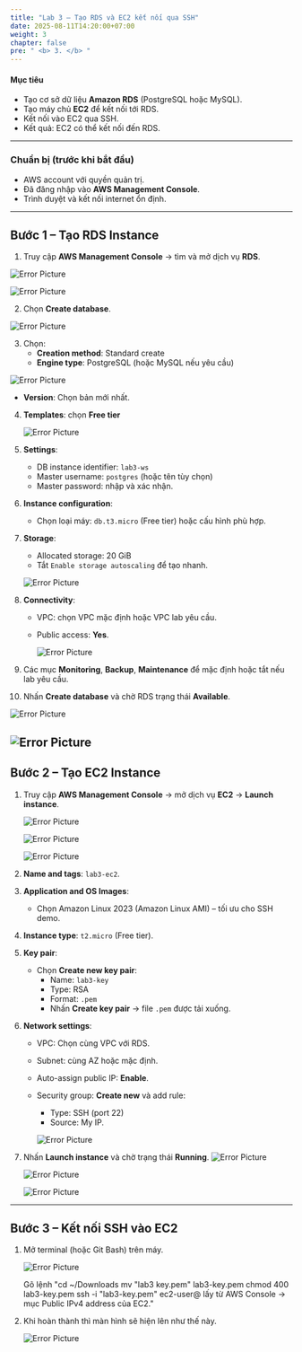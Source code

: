 ```yaml
---
title: "Lab 3 – Tạo RDS và EC2 kết nối qua SSH"
date: 2025-08-11T14:20:00+07:00
weight: 3
chapter: false
pre: " <b> 3. </b> "
---
```


#### Mục tiêu
- Tạo cơ sở dữ liệu **Amazon RDS** (PostgreSQL hoặc MySQL).
- Tạo máy chủ **EC2** để kết nối tới RDS.
- Kết nối vào EC2 qua SSH.
- Kết quả: EC2 có thể kết nối đến RDS.

---

### Chuẩn bị (trước khi bắt đầu)
- AWS account với quyền quản trị.
- Đã đăng nhập vào **AWS Management Console**.
- Trình duyệt và kết nối internet ổn định.

---

## Bước 1 – Tạo RDS Instance
1. Truy cập **AWS Management Console** → tìm và mở dịch vụ **RDS**.

![Error Picture](/static/images/AWS-Pic/RDS.png)

![Error Picture](/static/images/AWS-Pic/RDS_DTB.png)

2. Chọn **Create database**.

![Error Picture](/static/images/AWS-Pic/CREATE_DB.png)

3. Chọn:
   - **Creation method**: Standard create
   - **Engine type**: PostgreSQL (hoặc MySQL nếu yêu cầu)

![Error Picture](/static/images/AWS-Pic/Clickchoice.png)

   - **Version**: Chọn bản mới nhất.
4. **Templates**: chọn **Free tier**

   ![Error Picture](/static/images/AWS-Pic/Template.png)

5. **Settings**:
   - DB instance identifier: `lab3-ws`
   - Master username: `postgres` (hoặc tên tùy chọn)
   - Master password: nhập và xác nhận.
6. **Instance configuration**:
   - Chọn loại máy: `db.t3.micro` (Free tier) hoặc cấu hình phù hợp.
7. **Storage**:
   - Allocated storage: 20 GiB
   - Tắt `Enable storage autoscaling` để tạo nhanh.

   ![Error Picture](/static/images/AWS-Pic/enable.png)

8. **Connectivity**:
   - VPC: chọn VPC mặc định hoặc VPC lab yêu cầu.
   - Public access: **Yes**.

      ![Error Picture](/static/images/AWS-Pic/pulic_access.png)

9. Các mục **Monitoring**, **Backup**, **Maintenance** để mặc định hoặc tắt nếu lab yêu cầu.
10. Nhấn **Create database** và chờ RDS trạng thái **Available**.

   ![Error Picture](/static/images/AWS-Pic/done_create.png)

   ![Error Picture](/static/images/AWS-Pic/done_RDS.png)
---

## Bước 2 – Tạo EC2 Instance
1. Truy cập **AWS Management Console** → mở dịch vụ **EC2** → **Launch instance**.

   ![Error Picture](/static/images/AWS-Pic/EC2.png)

   ![Error Picture](/static/images/AWS-Pic/instances.png)

   ![Error Picture](/static/images/AWS-Pic/launch_instances.png)

2. **Name and tags**: `lab3-ec2`.
3. **Application and OS Images**:
   - Chọn Amazon Linux 2023 (Amazon Linux AMI) – tối ưu cho SSH demo.
4. **Instance type**: `t2.micro` (Free tier).
5. **Key pair**:
   - Chọn **Create new key pair**:
     - Name: `lab3-key`
     - Type: RSA
     - Format: `.pem`
     - Nhấn **Create key pair** → file `.pem` được tải xuống.
6. **Network settings**:
   - VPC: Chọn cùng VPC với RDS.
   - Subnet: cùng AZ hoặc mặc định.
   - Auto-assign public IP: **Enable**.
   - Security group: **Create new** và add rule:
     - Type: SSH (port 22)
     - Source: My IP.

     ![Error Picture](/static/images/AWS-Pic/network_setting.png)
     

7. Nhấn **Launch instance** và chờ trạng thái **Running**.
   ![Error Picture](/static/images/AWS-Pic/done_launch.png)

   ![Error Picture](/static/images/AWS-Pic/done_screen.png)

   ![Error Picture](/static/images/AWS-Pic/running.png)
---

## Bước 3 – Kết nối SSH vào EC2
1. Mở terminal (hoặc Git Bash) trên máy.

   ![Error Picture](/static/images/AWS-Pic/gitbash.png)

   Gõ lệnh "cd ~/Downloads
            mv "lab3 key.pem" lab3-key.pem
            chmod 400 lab3-key.pem
            ssh -i "lab3-key.pem" ec2-user@<Public-IP-EC2>
            <Public-IP-EC2> lấy từ AWS Console → mục Public IPv4 address của EC2."


2. Khi hoàn thành thì màn hình sẽ hiện lên như thế này.

   ![Error Picture](/static/images/AWS-Pic/done_ssh.png)

